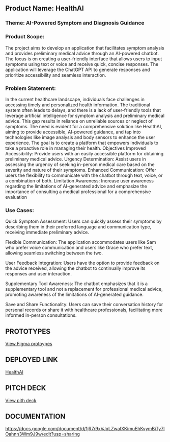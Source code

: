 ## Product Name: HealthAI

### Theme: AI-Powered Symptom and Diagnosis Guidance

### Product Scope:
The project aims to develop an application that facilitates symptom analysis and provides preliminary medical advice through an AI-powered chatbot. The focus is on creating a user-friendly interface that allows users to input symptoms using text or voice and receive quick, concise responses. The application will leverage the ChatGPT API to generate responses and prioritize accessibility and seamless interaction.

### Problem Statement:

In the current healthcare landscape, individuals face challenges in accessing timely and personalized health information. The traditional system often leads to delays, and there is a lack of user-friendly tools that leverage artificial intelligence for symptom analysis and preliminary medical advice. This gap results in reliance on unreliable sources or neglect of symptoms. The need is evident for a comprehensive solution like HealthAI, aiming to provide accessible, AI-powered guidance, and tap into technologies like image analysis and body sensors to enhance the user experience. The goal is to create a platform that empowers individuals to take a proactive role in managing their health.
Objectives
Improved Accessibility: Provide users with an easily accessible platform for obtaining preliminary medical advice.
Urgency Determination: Assist users in assessing the urgency of seeking in-person medical care based on the severity and nature of their symptoms.
Enhanced Communication: Offer users the flexibility to communicate with the chatbot through text, voice, or a combination of both.
Limitation Awareness: Increase user awareness regarding the limitations of AI-generated advice and emphasize the importance of consulting a medical professional for a comprehensive evaluation

### Use Cases:

Quick Symptom Assessment: Users can quickly assess their symptoms by describing them in their preferred language and communication type, receiving immediate preliminary advice.

Flexible Communication: The application accommodates users like Sam who prefer voice communication and users like Grace who prefer text, allowing seamless switching between the two.

User Feedback Integration: Users have the option to provide feedback on the advice received, allowing the chatbot to continually improve its responses and user interaction.

Supplementary Tool Awareness: The chatbot emphasizes that it is a supplementary tool and not a replacement for professional medical advice, promoting awareness of the limitations of AI-generated guidance.

Save and Share Functionality: Users can save their conversation history for personal records or share it with healthcare professionals, facilitating more informed in-person consultations.


## PROTOTYPES
[View Figma protoypes](https://www.figma.com/file/qPgYdDgCZ1vslqGorHdJKd/Stutern-Health-AI?type=design&node-id=0%3A1&mode=design&t=CMpgVefsccRjN5cn-1)

## DEPLOYED LINK
[HealthAI](https://health-ai-alpha.vercel.app/)

## PITCH DECK
[View pith deck](https://www.canva.com/design/DAF1KxNYGPg/qEjG34WTLmQvelmLC0xqmg/view?utm_content=DAF1KxNYGPg&utm_campaign=designshare&utm_medium=link&utm_source=editor)

## DOCUMENTATION
https://docs.google.com/document/d/1jR7r9xVJqLZwaIXKimuEhKvymBiTy7IOahnn3Wm9J9w/edit?usp=sharing